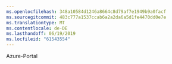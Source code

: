 ```yaml
---
ms.openlocfilehash: 348a10584d1246a8664c8d79af7e1949b9a0facf
ms.sourcegitcommit: 483c777a1537ccab6a2a2da6a5d1fe4470dd0e7e
ms.translationtype: MT
ms.contentlocale: de-DE
ms.lasthandoff: 06/19/2019
ms.locfileid: "61543554"
---
```

Azure-Portal
